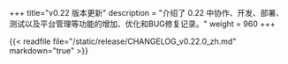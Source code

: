 +++
title="v0.22 版本更新"
description = "介绍了 0.22 中协作、开发、部署、测试以及平台管理等功能的增加、优化和BUG修复记录。"
weight = 960
+++

{{< readfile file="/static/release/CHANGELOG_v0.22.0_zh.md" markdown="true" >}}
